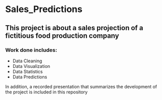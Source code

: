 # Sales_Predictions

## This project is about a sales projection of a fictitious food production company

### Work done includes:
* Data Cleaning
* Data Visualization
* Data Statistics
* Data Predictions

In addition, a recorded presentation that summarizes the development of the project is included in this repository
